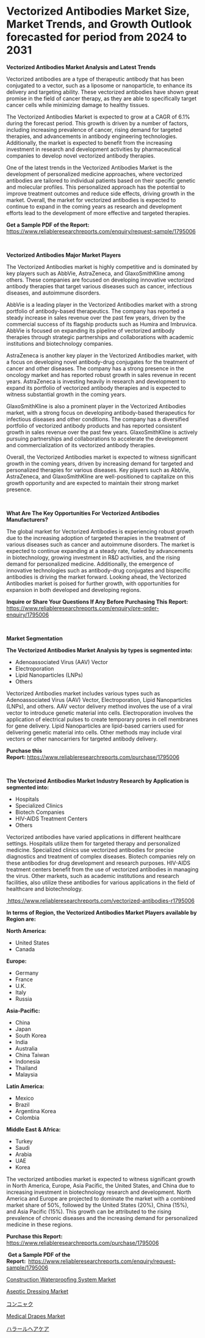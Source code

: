 <p><h1>Vectorized Antibodies Market Size, Market Trends, and Growth Outlook forecasted for period from 2024 to 2031</h1></p><p><strong>Vectorized Antibodies Market Analysis and Latest Trends</strong></p>
<p><p>Vectorized antibodies are a type of therapeutic antibody that has been conjugated to a vector, such as a liposome or nanoparticle, to enhance its delivery and targeting ability. These vectorized antibodies have shown great promise in the field of cancer therapy, as they are able to specifically target cancer cells while minimizing damage to healthy tissues.</p><p>The Vectorized Antibodies Market is expected to grow at a CAGR of 6.1% during the forecast period. This growth is driven by a number of factors, including increasing prevalence of cancer, rising demand for targeted therapies, and advancements in antibody engineering technologies. Additionally, the market is expected to benefit from the increasing investment in research and development activities by pharmaceutical companies to develop novel vectorized antibody therapies.</p><p>One of the latest trends in the Vectorized Antibodies Market is the development of personalized medicine approaches, where vectorized antibodies are tailored to individual patients based on their specific genetic and molecular profiles. This personalized approach has the potential to improve treatment outcomes and reduce side effects, driving growth in the market. Overall, the market for vectorized antibodies is expected to continue to expand in the coming years as research and development efforts lead to the development of more effective and targeted therapies.</p></p>
<p><strong>Get a Sample PDF of the Report:&nbsp;</strong> <a href="https://www.reliableresearchreports.com/enquiry/request-sample/1795006">https://www.reliableresearchreports.com/enquiry/request-sample/1795006</a></p>
<p>&nbsp;</p>
<p><strong>Vectorized Antibodies Major Market Players</strong></p>
<p><p>The Vectorized Antibodies market is highly competitive and is dominated by key players such as AbbVie, AstraZeneca, and GlaxoSmithKline among others. These companies are focused on developing innovative vectorized antibody therapies that target various diseases such as cancer, infectious diseases, and autoimmune disorders.</p><p>AbbVie is a leading player in the Vectorized Antibodies market with a strong portfolio of antibody-based therapeutics. The company has reported a steady increase in sales revenue over the past few years, driven by the commercial success of its flagship products such as Humira and Imbruvica. AbbVie is focused on expanding its pipeline of vectorized antibody therapies through strategic partnerships and collaborations with academic institutions and biotechnology companies.</p><p>AstraZeneca is another key player in the Vectorized Antibodies market, with a focus on developing novel antibody-drug conjugates for the treatment of cancer and other diseases. The company has a strong presence in the oncology market and has reported robust growth in sales revenue in recent years. AstraZeneca is investing heavily in research and development to expand its portfolio of vectorized antibody therapies and is expected to witness substantial growth in the coming years.</p><p>GlaxoSmithKline is also a prominent player in the Vectorized Antibodies market, with a strong focus on developing antibody-based therapeutics for infectious diseases and other conditions. The company has a diversified portfolio of vectorized antibody products and has reported consistent growth in sales revenue over the past few years. GlaxoSmithKline is actively pursuing partnerships and collaborations to accelerate the development and commercialization of its vectorized antibody therapies.</p><p>Overall, the Vectorized Antibodies market is expected to witness significant growth in the coming years, driven by increasing demand for targeted and personalized therapies for various diseases. Key players such as AbbVie, AstraZeneca, and GlaxoSmithKline are well-positioned to capitalize on this growth opportunity and are expected to maintain their strong market presence.</p></p>
<p>&nbsp;</p>
<p><strong>What Are The Key Opportunities For Vectorized Antibodies Manufacturers?</strong></p>
<p><p>The global market for Vectorized Antibodies is experiencing robust growth due to the increasing adoption of targeted therapies in the treatment of various diseases such as cancer and autoimmune disorders. The market is expected to continue expanding at a steady rate, fueled by advancements in biotechnology, growing investment in R&D activities, and the rising demand for personalized medicine. Additionally, the emergence of innovative technologies such as antibody-drug conjugates and bispecific antibodies is driving the market forward. Looking ahead, the Vectorized Antibodies market is poised for further growth, with opportunities for expansion in both developed and developing regions.</p></p>
<p><strong>Inquire or Share Your Questions If Any Before Purchasing This Report:</strong> <a href="https://www.reliableresearchreports.com/enquiry/pre-order-enquiry/1795006">https://www.reliableresearchreports.com/enquiry/pre-order-enquiry/1795006</a></p>
<p>&nbsp;</p>
<p><strong>Market Segmentation</strong></p>
<p><strong>The Vectorized Antibodies Market Analysis by types is segmented into:</strong></p>
<p><ul><li>Adenoassociated Virus (AAV) Vector</li><li>Electroporation</li><li>Lipid Nanoparticles (LNPs)</li><li>Others</li></ul></p>
<p><p>Vectorized Antibodies market includes various types such as Adenoassociated Virus (AAV) Vector, Electroporation, Lipid Nanoparticles (LNPs), and others. AAV vector delivery method involves the use of a viral vector to introduce genetic material into cells. Electroporation involves the application of electrical pulses to create temporary pores in cell membranes for gene delivery. Lipid Nanoparticles are lipid-based carriers used for delivering genetic material into cells. Other methods may include viral vectors or other nanocarriers for targeted antibody delivery.</p></p>
<p><strong>Purchase this Report:&nbsp;</strong><a href="https://www.reliableresearchreports.com/purchase/1795006">https://www.reliableresearchreports.com/purchase/1795006</a></p>
<p>&nbsp;</p>
<p><strong>The Vectorized Antibodies Market Industry Research by Application is segmented into:</strong></p>
<p><ul><li>Hospitals</li><li>Specialized Clinics</li><li>Biotech Companies</li><li>HIV-AIDS Treatment Centers</li><li>Others</li></ul></p>
<p><p>Vectorized antibodies have varied applications in different healthcare settings. Hospitals utilize them for targeted therapy and personalized medicine. Specialized clinics use vectorized antibodies for precise diagnostics and treatment of complex diseases. Biotech companies rely on these antibodies for drug development and research purposes. HIV-AIDS treatment centers benefit from the use of vectorized antibodies in managing the virus. Other markets, such as academic institutions and research facilities, also utilize these antibodies for various applications in the field of healthcare and biotechnology.</p></p>
<p><a href="https://www.reliableresearchreports.com/vectorized-antibodies-r1795006">&nbsp;https://www.reliableresearchreports.com/vectorized-antibodies-r1795006</a></p>
<p><strong>In terms of Region, the Vectorized Antibodies Market Players available by Region are:</strong></p>
<p>
    <p> <strong> North America: </strong>
        <ul>
            <li>United States</li>
            <li>Canada</li>
        </ul>
        </p> 
    <p> <strong> Europe: </strong>
        <ul>
            <li>Germany</li>
            <li>France</li>
            <li>U.K.</li>
            <li>Italy</li>
            <li>Russia</li>
        </ul>
        </p> 
    <p> <strong> Asia-Pacific: </strong>
        <ul>
            <li>China</li>
            <li>Japan</li>
            <li>South Korea</li>
            <li>India</li>
            <li>Australia</li>
            <li>China Taiwan</li>
            <li>Indonesia</li>
            <li>Thailand</li>
            <li>Malaysia</li>
        </ul>
        </p> 
    <p> <strong> Latin America: </strong>
        <ul>
            <li>Mexico</li>
            <li>Brazil</li>
            <li>Argentina Korea</li>
            <li>Colombia</li>
        </ul>
        </p> 
    <p> <strong> Middle East & Africa: </strong>
        <ul>
            <li>Turkey</li>
            <li>Saudi</li>
            <li>Arabia</li>
            <li>UAE</li>
            <li>Korea</li>
        </ul>
    </p>
    </p>
<p><p>The vectorized antibodies market is expected to witness significant growth in North America, Europe, Asia Pacific, the United States, and China due to increasing investment in biotechnology research and development. North America and Europe are projected to dominate the market with a combined market share of 50%, followed by the United States (20%), China (15%), and Asia Pacific (15%). This growth can be attributed to the rising prevalence of chronic diseases and the increasing demand for personalized medicine in these regions.</p></p>
<p><strong>Purchase this Report: </strong><a href="https://www.reliableresearchreports.com/purchase/1795006">https://www.reliableresearchreports.com/purchase/1795006</a></p>
<p>&nbsp;<strong>Get a Sample PDF of the Report:&nbsp;&nbsp;</strong><a href="https://www.reliableresearchreports.com/enquiry/request-sample/1795006">https://www.reliableresearchreports.com/enquiry/request-sample/1795006</a></p>
<p><strong></strong></p>
<p><p><a href="https://issuu.com/reportprime-2/docs/construction-waterproofing-system-market-size-2030">Construction Waterproofing System Market</a></p><p><a href="https://github.com/jj19131/Market-Research-Report-List-2/blob/main/aseptic-dressing-market.md">Aseptic Dressing Market</a></p><p><a href="https://github.com/EthanMorar2011/Market-Research-Report-List-1/blob/main/359007349709.md">コンニャク</a></p><p><a href="https://github.com/jodemen/Market-Research-Report-List-2/blob/main/medical-drapes-market.md">Medical Drapes Market</a></p><p><a href="https://github.com/dzy793153605/Market-Research-Report-List-2/blob/main/965868649708.md">ハラールヘアケア</a></p></p>